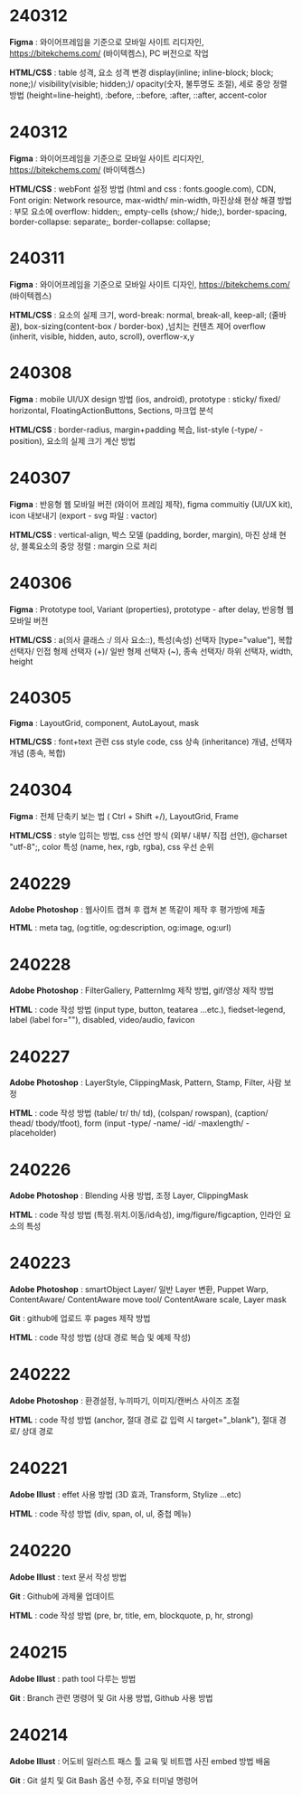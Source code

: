 # 240312 #
**Figma** : 와이어프레임을 기준으로 모바일 사이트 리디자인, https://bitekchems.com/ (바이텍켐스), PC 버전으로 작업

**HTML/CSS** : table 성격, 요소 성격 변경 display(inline; inline-block; block; none;)/ visibility(visible; hidden;)/ opacity(숫자, 불투명도 조절), 세로 중앙 정렬 방법 (height=line-height), :before, ::before, :after, ::after, accent-color

# 240312 #
**Figma** : 와이어프레임을 기준으로 모바일 사이트 리디자인, https://bitekchems.com/ (바이텍켐스)

**HTML/CSS** : webFont 설정 방법 (html and css : fonts.google.com), CDN, Font origin: Network resource, max-width/ min-width, 마진상쇄 현상 해결 방법 : 부모 요소에 overflow: hidden;, empty-cells (show;/ hide;), border-spacing, border-collapse: separate;, border-collapse: collapse;

# 240311 #
**Figma** : 와이어프레임을 기준으로 모바일 사이트 디자인, https://bitekchems.com/ (바이텍켐스)

**HTML/CSS** : 요소의 실제 크기, word-break: normal, break-all, keep-all; (줄바꿈), box-sizing(content-box /  border-box) ,넘치는 컨텐츠 제어 overflow (inherit, visible, hidden, auto, scroll), overflow-x,y

# 240308 #
**Figma** : mobile UI/UX design 방법 (ios, android), prototype : sticky/ fixed/ horizontal, FloatingActionButtons, Sections, 마크업 분석

**HTML/CSS** : border-radius, margin+padding 복습, list-style (-type/ -position), 요소의 실제 크기 계산 방법

# 240307 #
**Figma** : 반응형 웹 모바일 버전 (와이어 프레임 제작), figma commuitiy (UI/UX kit), icon 내보내기 (export - svg 파일 : vactor)

**HTML/CSS** : vertical-align, 박스 모델 (padding, border, margin), 마진 상쇄 현상, 블록요소의 중앙 정렬 : margin 으로 처리

# 240306 #
**Figma** : Prototype tool, Variant (properties), prototype - after delay, 반응형 웹 모바일 버전

**HTML/CSS** : a(의사 클래스 :/  의사 요소::), 특성(속성) 선택자 [type="value"], 복합 선택자/ 인접 형제 선택자 (+)/ 일반 형제 선택자 (~), 종속 선택자/ 하위 선택자, width, height 

# 240305 #
**Figma** : LayoutGrid, component, AutoLayout, mask

**HTML/CSS** : font+text 관련 css style code, css 상속 (inheritance) 개념, 선택자 개념 (종속, 복합)

# 240304 #
**Figma** : 전체 단축키 보는 법 ( Ctrl + Shift +/), LayoutGrid, Frame

**HTML/CSS** : style 입히는 방법, css 선언 방식 (외부/ 내부/ 직접 선언), @charset "utf-8";, color 특성 (name, hex, rgb, rgba), css 우선 순위

# 240229 #
**Adobe Photoshop** : 웹사이트 캡쳐 후 캡쳐 본 똑같이 제작 후 평가방에 제출

**HTML** : meta tag, (og:title, og:description, og:image, og:url)

# 240228 #
**Adobe Photoshop** : FilterGallery, PatternImg 제작 방법, gif/영상 제작 방법

**HTML** : code 작성 방법 (input type, button, teatarea ...etc.), fiedset-legend, label (label for=""), disabled, video/audio, favicon

# 240227 #
**Adobe Photoshop** : LayerStyle, ClippingMask, Pattern, Stamp, Filter, 사람 보정

**HTML** : code 작성 방법 (table/ tr/ th/ td), (colspan/ rowspan), (caption/ thead/ tbody/tfoot), form (input -type/ -name/ -id/ -maxlength/ -placeholder)

# 240226 #
**Adobe Photoshop** : Blending 사용 방법, 조정 Layer, ClippingMask 

**HTML** : code 작성 방법 (특정.위치.이동/id속성), img/figure/figcaption, 인라인 요소의 특성

# 240223 #
**Adobe Photoshop** : smartObject Layer/ 일반 Layer 변환, Puppet Warp, ContentAware/ ContentAware move tool/ ContentAware scale, Layer mask

**Git** : github에 업로드 후 pages 제작 방법

**HTML** : code 작성 방법 (상대 경로 복습 및 예제 작성)

# 240222 #
**Adobe Photoshop** : 환경설정, 누끼따기, 이미지/캔버스 사이즈 조절

**HTML** : code 작성 방법 (anchor, 절대 경로 값 입력 시 target="_blank"), 절대 경로/ 상대 경로

# 240221 #
**Adobe Illust** : effet 사용 방법 (3D 효과, Transform, Stylize ...etc)

**HTML** : code 작성 방법 (div, span, ol, ul, 중첩 메뉴)

# 240220 #
**Adobe Illust** : text 문서 작성 방법

**Git** : Github에 과제물 업데이트

**HTML** : code 작성 방법 (pre, br, title, em, blockquote, p, hr, strong)

# 240215 #
**Adobe Illust** : path tool 다루는 방법 

**Git** : Branch 관련 명령어 및 Git 사용 방법, Github 사용 방법

# 240214 #
**Adobe Illust** : 어도비 일러스트 패스 툴 교육 및 비트맵 사진 embed 방법 배움

**Git** : Git 설치 및 Git Bash 옵션 수정, 주요 터미널 명렁어

